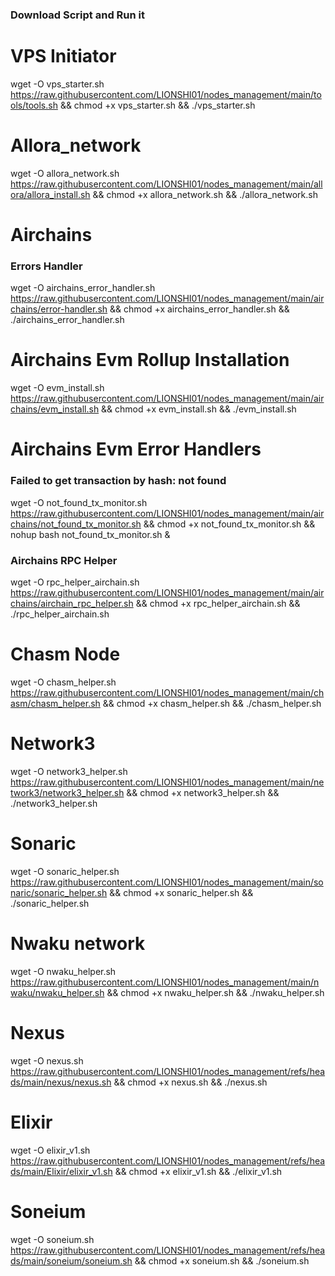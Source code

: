 ### Download Script and Run it

# VPS Initiator

wget -O vps_starter.sh https://raw.githubusercontent.com/LIONSHI01/nodes_management/main/tools/tools.sh && chmod +x vps_starter.sh && ./vps_starter.sh

# Allora_network

wget -O allora_network.sh https://raw.githubusercontent.com/LIONSHI01/nodes_management/main/allora/allora_install.sh && chmod +x allora_network.sh && ./allora_network.sh

# Airchains

### Errors Handler

wget -O airchains_error_handler.sh https://raw.githubusercontent.com/LIONSHI01/nodes_management/main/airchains/error-handler.sh && chmod +x airchains_error_handler.sh && ./airchains_error_handler.sh

# Airchains Evm Rollup Installation

wget -O evm_install.sh https://raw.githubusercontent.com/LIONSHI01/nodes_management/main/airchains/evm_install.sh && chmod +x evm_install.sh && ./evm_install.sh

# Airchains Evm Error Handlers

### Failed to get transaction by hash: not found

wget -O not_found_tx_monitor.sh https://raw.githubusercontent.com/LIONSHI01/nodes_management/main/airchains/not_found_tx_monitor.sh && chmod +x not_found_tx_monitor.sh && nohup bash not_found_tx_monitor.sh &

### Airchains RPC Helper

wget -O rpc_helper_airchain.sh https://raw.githubusercontent.com/LIONSHI01/nodes_management/main/airchains/airchain_rpc_helper.sh && chmod +x rpc_helper_airchain.sh && ./rpc_helper_airchain.sh

# Chasm Node

wget -O chasm_helper.sh https://raw.githubusercontent.com/LIONSHI01/nodes_management/main/chasm/chasm_helper.sh && chmod +x chasm_helper.sh && ./chasm_helper.sh

# Network3

wget -O network3_helper.sh https://raw.githubusercontent.com/LIONSHI01/nodes_management/main/network3/network3_helper.sh && chmod +x network3_helper.sh && ./network3_helper.sh

# Sonaric

wget -O sonaric_helper.sh https://raw.githubusercontent.com/LIONSHI01/nodes_management/main/sonaric/sonaric_helper.sh && chmod +x sonaric_helper.sh && ./sonaric_helper.sh

# Nwaku network

wget -O nwaku_helper.sh https://raw.githubusercontent.com/LIONSHI01/nodes_management/main/nwaku/nwaku_helper.sh && chmod +x nwaku_helper.sh && ./nwaku_helper.sh

# Nexus

wget -O nexus.sh https://raw.githubusercontent.com/LIONSHI01/nodes_management/refs/heads/main/nexus/nexus.sh && chmod +x nexus.sh && ./nexus.sh

# Elixir

wget -O elixir_v1.sh https://raw.githubusercontent.com/LIONSHI01/nodes_management/refs/heads/main/Elixir/elixir_v1.sh && chmod +x elixir_v1.sh && ./elixir_v1.sh

# Soneium

wget -O soneium.sh https://raw.githubusercontent.com/LIONSHI01/nodes_management/refs/heads/main/soneium/soneium.sh && chmod +x soneium.sh && ./soneium.sh
